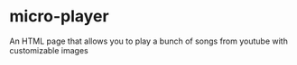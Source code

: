 # micro-player
An HTML page that allows you to play a bunch of songs from youtube with customizable images
